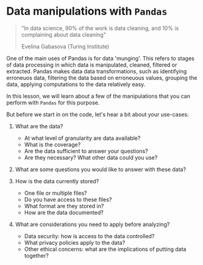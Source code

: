 # Data manipulations with `Pandas`

> "In data science, 90% of the work is data cleaning, and 10% is complaining about data cleaning"
> 
> Evelina Gabasova (Turing Institute)

One of the main uses of Pandas is for data 'munging'. This refers to stages of data processing in which data 
is manipulated, cleaned, filtered or extracted. Pandas makes data data transformations, such as identifying erroneuos data, filtering the data based on erroneuous values, grouping the data, applying computations to the data relatively easy. 

In this lesson, we will learn about a few of the manipulations that you can perform with `Pandas` for this purpose.

But before we start in on the code, let's hear a bit about your use-cases: 

1. What are the data?
    - At what level of granularity are data available? 
    - What is the coverage?
    - Are the data sufficient to answer your questions?
    - Are they necessary? What other data could you use?

2. What are some questions you would like to answer with these data?
 
     
3. How is the data currently stored?
    - One file or multiple files? 
    - Do you have access to these files? 
    - What format are they stored in? 
    - How are the data documented? 

4. What are considerations you need to apply before analyzing? 
    - Data security: how is access to the data controlled?
    - What privacy policies apply to the data? 
    - Other ethical concerns: what are the implications of putting data together?